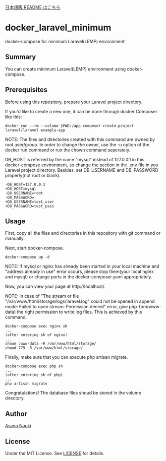 [日本語版 README はこちら](/README_ja.md)

# docker_laravel_minimum
docker-compose for minimum Laravel(LEMP) environment

## Summary
You can create minimum Laravel(LEMP) environment using docker-compose.

## Prerequisites
Before using this repository, prepare your Laravel project directory.

If you'd like to create a new one, it can be done through docker Composer like this:

```
docker run --rm --volume $PWD:/app composer create-project laravel/laravel example-app
```
NOTE:
The files and directories created with this command are owned by root user/group. In order to change the owner, use the -u option of the docker run command or run the chown command seperately. 

DB_HOST is referred by the name "mysql" instead of 127.0.0.1 in this docker-compose environment, so change the section in the .env file in you Laravel project directory. Besides, set DB_USERNAME and DB_PASSWORD properly(not root or blank).


```
-DB_HOST=127.0.0.1
+DB_HOST=mysql
-DB_USERNAME=root
-DB_PASSWORD=
+DB_USERNAME=test_user
+DB_PASSWORD=test_pass
```


## Usage
First, copy all the files and directories in this repository with git command or manually.

Next, start docker-compose.

```
docker-compose up -d
```
NOTE:
If mysql or nginx has already been started in your local machine and "address already in use" error occurs, please stop them(your local nginx and mysql) or change ports in the docker-composer.yaml appropriately.

Now, you can view your page at http://localhost/.

NOTE:
In case of "The stream or file "/var/www/html/storage/logs/laravel.log" could not be opened in append mode: Failed to open stream: Permission denied" error, give php-fpm(www-data) the right permission to write log files. This is achieved by this command.
```
docker-compose exec nginx sh
...
(after entering sh of nginx)
...
chown :www-data -R /var/www/html/storage/
chmod 775 -R /var/www/html/storage/
```

Finally, make sure that you can execute php artisan migrate.
```
docker-compose exec php sh
...
(after entering sh of php)
...
php artisan migrate
```
Congratulations! The database files shoud be stored in the volume directory.

## Author
[Asano Naoki](https://asanonaoki.com/blog/)


## License
Under the MIT License. See [LICENSE](/LICENSE) for details.




